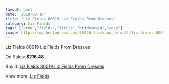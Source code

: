 ```yaml
---
layout: post
date: '2018-02-16'
title: "Liz Fields 80019 Liz Fields Prom Dresses"
category: Liz Fields
tags: ["prom","fields","little","bridesmaid","rosy"]
image: http://img.hectodress.com/30326-thickbox_default/liz-fields-80019-liz-fields-prom-dresses.jpg
---
```

Liz Fields 80019 Liz Fields Prom Dresses

On Sales: **$216.48**
<a href="https://www.hectodress.com/liz-fields/13950-liz-fields-80019-liz-fields-prom-dresses.html"><amp-img layout="responsive" width="600" height="600" src="//img.hectodress.com/30326-thickbox_default/liz-fields-80019-liz-fields-prom-dresses.jpg" alt="Liz Fields 80019 Liz Fields Prom Dresses 0" /></a>

Buy it: [Liz Fields 80019 Liz Fields Prom Dresses](https://www.hectodress.com/liz-fields/13950-liz-fields-80019-liz-fields-prom-dresses.html "Liz Fields 80019 Liz Fields Prom Dresses")

View more: [Liz Fields](https://www.hectodress.com/235-liz-fields "Liz Fields")
